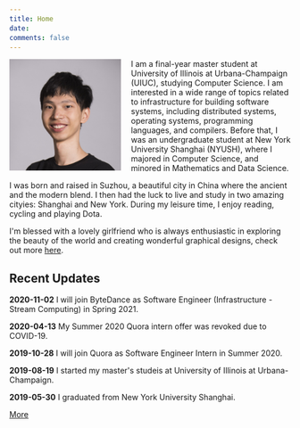 ```yaml
---
title: Home
date:
comments: false
---
```


<img style="float: left; padding-right: 18px;" width="200" height="200" src="files/portrait.jpg">

I am a final-year master student at University of Illinois at Urbana-Champaign (UIUC), studying Computer Science. I am interested in a wide range of topics related to infrastructure for building software systems, including distributed systems, operating systems, programming languages, and compilers. Before that, I was an undergraduate student at New York University Shanghai (NYUSH), where I majored in Computer Science, and minored in Mathematics and Data Science.

I was born and raised in Suzhou, a beautiful city in China where the ancient and the modern blend. I then had the luck to live and study in two amazing cityies: Shanghai and New York. During my leisure time, I enjoy reading, cycling and playing Dota.

I'm blessed with a lovely girlfriend who is always enthusiastic in exploring the beauty of the world and creating wonderful graphical designs, check out more [here](https://susanxx.com/).

## Recent Updates

**2020-11-02**
I will join ByteDance as Software Engineer (Infrastructure - Stream Computing) in Spring 2021.

**2020-04-13**
My Summer 2020 Quora intern offer was revoked due to COVID-19.

**2019-10-28**
I will join Quora as Software Engineer Intern in Summer 2020.

**2019-08-19**
I started my master's studeis at University of Illinois at Urbana-Champaign.

**2019-05-30**
I graduated from New York University Shanghai.

[More](/updates.html)
